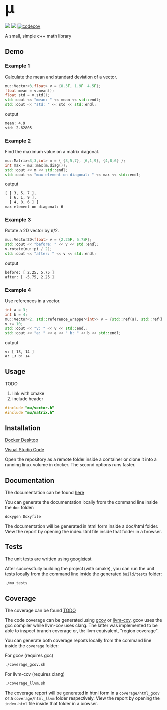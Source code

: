 # <font size="7"> μ </font>

[![](https://github.com/m-tosch/mu/workflows/cmake/badge.svg)](https://github.com/m-tosch/mu/actions?query=workflow%3ACMake)
[![](https://github.com/m-tosch/mu/workflows/doc/badge.svg)](https://m-tosch.github.io/mu/index.html)
[![codecov](https://codecov.io/gh/m-tosch/mu/branch/master/graph/badge.svg?token=K4O5W48EUX)](https://codecov.io/gh/m-tosch/mu)

A small, simple c++ math library

## Demo

### Example 1

Calculate the mean and standard deviation of a vector.

```cpp
mu::Vector<3,float> v = {8.3F, 1.9F, 4.5F};
float mean = v.mean();
float std = v.std();
std::cout << "mean: " << mean << std::endl;
std::cout << "std: " << std << std::endl;
```

output

```txt
mean: 4.9
std: 2.62805
```

### Example 2

Find the maximum value on a matrix diagonal.

```cpp
mu::Matrix<3,3,int> m = { {3,5,7}, {6,1,9}, {4,8,6} };
int max = mu::max(m.diag());
std::cout << m << std::endl;
std::cout << "max element on diagonal: " << max << std::endl;
```

output

```txt
[ [ 3, 5, 7 ],
  [ 6, 1, 9 ],
  [ 4, 8, 6 ] ]
max element on diagonal: 6
```

### Example 3

Rotate a 2D vector by π/2.

```cpp
mu::Vector2D<float> v = {2.25F, 5.75F};
std::cout << "before: " << v << std::endl;
v.rotate(mu::pi / 2);
std::cout << "after: " << v << std::endl;
```

output

```txt
before: [ 2.25, 5.75 ]
after: [ -5.75, 2.25 ]
```

### Example 4

Use references in a vector.

```cpp
int a = 3;
int b = 4;
mu::Vector<2, std::reference_wrapper<int>> v = {std::ref(a), std::ref(b)};
v += 10;
std::cout << "v: " << v << std::endl;
std::cout << "a: " << a << " b: " << b << std::endl;
```

output

```txt
v: [ 13, 14 ]
a: 13 b: 14
```

## Usage

TODO

1. link with cmake
2. include header
```cpp
#include "mu/vector.h"
#include "mu/matrix.h"
```

## Installation

[Docker Desktop](https://www.docker.com/products/docker-desktop)

[Visual Studio Code](https://code.visualstudio.com/download)

Open the repository as a remote folder inside a container or clone it into a running linux volume in docker. The second options runs faster.

## Documentation

The documentation can be found [here](https://m-tosch.github.io/mu/index.html)

You can generate the documentation locally from the command line inside the `doc` folder:

```cmd
doxygen Doxyfile
```

The documentation will be generated in html form inside a doc/html folder. View the report by opening the index.html file inside that folder in a browser.

## Tests

The unit tests are written using [googletest](https://github.com/google/googletest)

After successfully building the project (with cmake), you can run the unit tests locally from the command line inside the generated `build/tests` folder:

```cmd
./mu_tests
```

## Coverage

The coverage can be found [TODO](https://github.com)

The code coverage can be generated using [gcov](https://gcc.gnu.org/onlinedocs/gcc/Gcov.html) or [llvm-cov](https://clang.llvm.org/docs/SourceBasedCodeCoverage.html). gcov uses the gcc compiler while llvm-cov uses clang. The latter was implemented to be able to inspect branch coverage or, the llvm equivalent, "region coverage".

You can generate both coverage reports locally from the command line inside the `coverage` folder:

For gcov (requires gcc)

```cmd
./coverage_gcov.sh
```

For llvm-cov (requires clang)

```cmd
./coverage_llvm.sh
```

The coverage report will be generated in html form in a `coverage/html_gcov` or a `coverage/html_llvm` folder respectively. View the report by opening the `index.html` file inside that folder in a browser.
